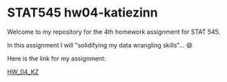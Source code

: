 
# STAT545 hw04-katiezinn

Welcome to my repository for the 4th homework assignment for STAT 545. 

In this assignment I will "solidifying my data wrangling skills"... :smile:

Here is the link for my assignment: 

[HW_04_KZ](https://github.com/STAT545-UBC-students/hw04-katiezinn-1/blob/master/HW_04_KZ.md)

